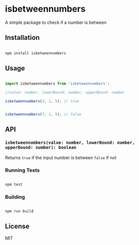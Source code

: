 # isbetweennumbers



A simple package to check if a number is between



## Installation



```bash

npm install isbetweennumbers

```



## Usage



```typescript

import isbetweennumbers from 'isbetweennumbers';

//value: number, lowerBound: number, upperBound: number

isbetweennumbers(3, 1, 5); // true


isbetweennumbers(7, 1, 5); // false

```


## API



### `isbetweennumbers(value: number, lowerBound: number, upperBound: number): boolean`



Returns `true` if the input number is between `false` if not


### Running Tests



```bash

npm test

```



### Building



```bash

npm run build

```

## License

MIT

